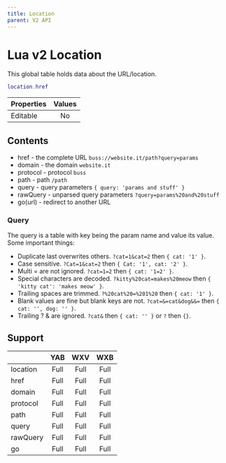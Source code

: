 ```yaml
---
title: Location
parent: V2 API
---
```

# Lua v2 Location

This global table holds data about the URL/location.

```lua
location.href
```

| Properties | Values |
| ---------- | :----: |
| Editable   | No     |

## Contents

- href - the complete URL `buss://website.it/path?query=params`
- domain - the domain `website.it`
- protocol - protocol `buss`
- path - path `/path`
- query - query parameters `{ query: 'params and stuff' }`
- rawQuery - unparsed query parameters `?query=params%20and%20stuff`
- go(url) - redirect to another URL

### Query

The query is a table with key being the param name and value its value. Some important things:

- Duplicate last overwrites others. `?cat=1&cat=2` then `{ cat: '1' }`.
- Case sensitive. `?Cat=1&cat=2` then `{ Cat: '1', cat: '2' }`.
- Multi = are not ignored. `?cat=1=2` then `{ cat: '1=2' }`.
- Special characters are decoded. `?kitty%20cat=makes%20meow` then `{ 'kitty cat': 'makes meow' }`.
- Trailing spaces are trimmed. `?%20cat%20=%201%20` then `{ cat: '1' }`.
- Blank values are fine but blank keys are not. `?cat=&=cat&dog&&=` then `{ cat: '', dog: '' }`.
- Trailing ? & are ignored. `?cat&` then `{ cat: '' }` or `?` then `{}`.

## Support

|          |  YAB  | WXV  | WXB  |
| -------- |  :--: | :--: | :--: |
| location |  Full | Full | Full |
| href     |  Full | Full | Full |
| domain   |  Full | Full | Full |
| protocol |  Full | Full | Full |
| path     |  Full | Full | Full |
| query    |  Full | Full | Full |
| rawQuery |  Full | Full | Full |
| go       |  Full | Full | Full |
